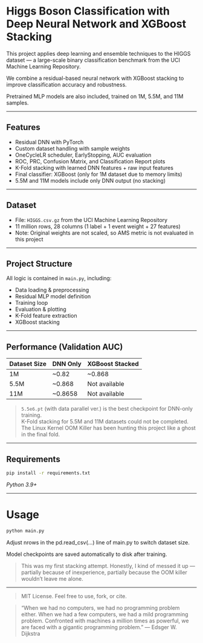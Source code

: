 # Higgs Boson Classification with Deep Neural Network and XGBoost Stacking

This project applies deep learning and ensemble techniques to the HIGGS dataset — a large-scale binary classification benchmark from the UCI Machine Learning Repository.

We combine a residual-based neural network with XGBoost stacking to improve classification accuracy and robustness.

Pretrained MLP models are also included, trained on 1M, 5.5M, and 11M samples.

---

##  Features

- Residual DNN with PyTorch
- Custom dataset handling with sample weights
- OneCycleLR scheduler, EarlyStopping, AUC evaluation
- ROC, PRC, Confusion Matrix, and Classification Report plots
- K-Fold stacking with learned DNN features + raw input features
- Final classifier: XGBoost (only for 1M dataset due to memory limits)
- 5.5M and 11M models include only DNN output (no stacking)

---

##  Dataset

- File: `HIGGS.csv.gz` from the UCI Machine Learning Repository
- 11 million rows, 28 columns (1 label + 1 event weight + 27 features)
-  Note: Original weights are not scaled, so AMS metric is not evaluated in this project

---

##  Project Structure

All logic is contained in `main.py`, including:

- Data loading & preprocessing
- Residual MLP model definition
- Training loop
- Evaluation & plotting
- K-Fold feature extraction
- XGBoost stacking

---

##  Performance (Validation AUC)

| Dataset Size | DNN Only | XGBoost Stacked |
|--------------|----------|-----------------|
| 1M           | ~0.82    | ~0.868          |
| 5.5M         | ~0.868   | Not available   |
| 11M          | ~0.8658  | Not available   |

>  `5.5e6.pt` (with data parallel ver.) is the best checkpoint for DNN-only training.  
>  K-Fold stacking for 5.5M and 11M datasets could not be completed.  
>  The Linux Kernel OOM Killer has been hunting this project like a ghost in the final fold.

---

##  Requirements

```bash
pip install -r requirements.txt

```
_Python 3.9+_

---
#  Usage
```bash
python main.py
```
Adjust nrows in the pd.read_csv(...) line of main.py to switch dataset size.

Model checkpoints are saved automatically to disk after training.

> This was my first stacking attempt. Honestly, I kind of messed it up —  
> partially because of inexperience, partially because the OOM killer wouldn’t leave me alone.

---
> MIT License.
Feel free to use, fork, or cite.

> “When we had no computers, we had no programming problem either.
When we had a few computers, we had a mild programming problem.
Confronted with machines a million times as powerful,
we are faced with a gigantic programming problem.”
— Edsger W. Dijkstra

